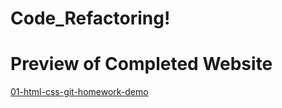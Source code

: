 # Code_Refactoring!
# Preview of Completed Website
[01-html-css-git-homework-demo](https://user-images.githubusercontent.com/79285782/113306798-76de4e00-92d2-11eb-8792-a3c95acd9fab.png)
